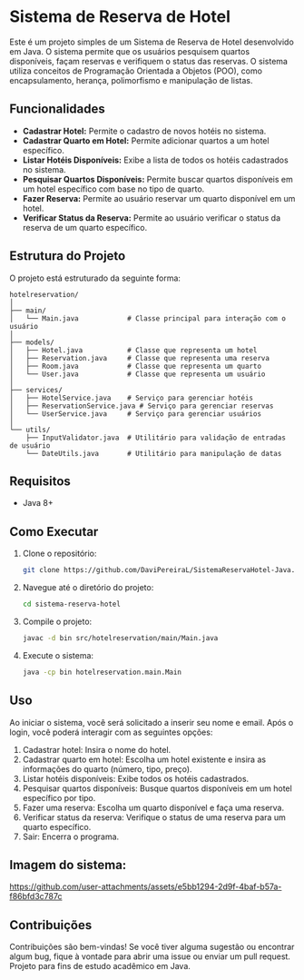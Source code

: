 # Sistema de Reserva de Hotel

Este é um projeto simples de um Sistema de Reserva de Hotel desenvolvido em Java. O sistema permite que os usuários pesquisem quartos disponíveis, façam reservas e verifiquem o status das reservas. O sistema utiliza conceitos de Programação Orientada a Objetos (POO), como encapsulamento, herança, polimorfismo e manipulação de listas.

## Funcionalidades

- **Cadastrar Hotel:** Permite o cadastro de novos hotéis no sistema.
- **Cadastrar Quarto em Hotel:** Permite adicionar quartos a um hotel específico.
- **Listar Hotéis Disponíveis:** Exibe a lista de todos os hotéis cadastrados no sistema.
- **Pesquisar Quartos Disponíveis:** Permite buscar quartos disponíveis em um hotel específico com base no tipo de quarto.
- **Fazer Reserva:** Permite ao usuário reservar um quarto disponível em um hotel.
- **Verificar Status da Reserva:** Permite ao usuário verificar o status da reserva de um quarto específico.

## Estrutura do Projeto

O projeto está estruturado da seguinte forma:

```plaintext
hotelreservation/
│
├── main/
│   └── Main.java            # Classe principal para interação com o usuário
│
├── models/
│   ├── Hotel.java           # Classe que representa um hotel
│   ├── Reservation.java     # Classe que representa uma reserva
│   ├── Room.java            # Classe que representa um quarto
│   └── User.java            # Classe que representa um usuário
│
├── services/
│   ├── HotelService.java    # Serviço para gerenciar hotéis
│   ├── ReservationService.java # Serviço para gerenciar reservas
│   └── UserService.java     # Serviço para gerenciar usuários
│
└── utils/
    ├── InputValidator.java  # Utilitário para validação de entradas de usuário
    └── DateUtils.java       # Utilitário para manipulação de datas
```

## Requisitos

- Java 8+

## Como Executar

1. Clone o repositório:

    ```bash
    git clone https://github.com/DaviPereiraL/SistemaReservaHotel-Java.git
    ```

2. Navegue até o diretório do projeto:

    ```bash
    cd sistema-reserva-hotel
    ```

3. Compile o projeto:

    ```bash
    javac -d bin src/hotelreservation/main/Main.java
    ```

4. Execute o sistema:

    ```bash
    java -cp bin hotelreservation.main.Main
    ```
## Uso
Ao iniciar o sistema, você será solicitado a inserir seu nome e email. Após o login, você poderá interagir com as seguintes opções:

1. Cadastrar hotel: Insira o nome do hotel.
2. Cadastrar quarto em hotel: Escolha um hotel existente e insira as informações do quarto (número, tipo, preço).
3. Listar hotéis disponíveis: Exibe todos os hotéis cadastrados.
4. Pesquisar quartos disponíveis: Busque quartos disponíveis em um hotel específico por tipo.
5. Fazer uma reserva: Escolha um quarto disponível e faça uma reserva.
6. Verificar status da reserva: Verifique o status de uma reserva para um quarto específico.
7. Sair: Encerra o programa.

## Imagem do sistema:

https://github.com/user-attachments/assets/e5bb1294-2d9f-4baf-b57a-f86bfd3c787c

## Contribuições
Contribuições são bem-vindas! Se você tiver alguma sugestão ou encontrar algum bug, fique à vontade para abrir uma issue ou enviar um pull request. Projeto para fins de estudo acadêmico em Java.

